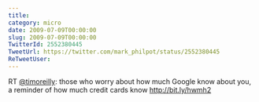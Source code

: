 ```yaml
---
title: 
category: micro
date: 2009-07-09T00:00:00
slug: 2009-07-09T00:00:00
TwitterId: 2552380445
TweetUrl: https://twitter.com/mark_philpot/status/2552380445
ReTweetUser: 
---
```


RT [@timoreilly](https://twitter.com/timoreilly): those who worry about how much Google know about you, a reminder of how much credit cards know http://bit.ly/hwmh2
